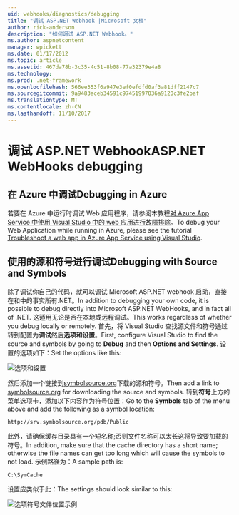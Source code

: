 ```yaml
---
uid: webhooks/diagnostics/debugging
title: "调试 ASP.NET Webhook |Microsoft 文档"
author: rick-anderson
description: "如何调试 ASP.NET Webhook。"
ms.author: aspnetcontent
manager: wpickett
ms.date: 01/17/2012
ms.topic: article
ms.assetid: 467da78b-3c35-4c51-8b08-77a32379e4a8
ms.technology: 
ms.prod: .net-framework
ms.openlocfilehash: 566ee353f6a947e3ef0efdfd0af3a81dff2147c7
ms.sourcegitcommit: 9a9483aceb34591c97451997036a9120c3fe2baf
ms.translationtype: MT
ms.contentlocale: zh-CN
ms.lasthandoff: 11/10/2017
---
```

# <a name="aspnet-webhooks-debugging"></a><span data-ttu-id="31516-103">调试 ASP.NET Webhook</span><span class="sxs-lookup"><span data-stu-id="31516-103">ASP.NET WebHooks debugging</span></span>  

## <a name="debugging-in-azure"></a><span data-ttu-id="31516-104">在 Azure 中调试</span><span class="sxs-lookup"><span data-stu-id="31516-104">Debugging in Azure</span></span>

<span data-ttu-id="31516-105">若要在 Azure 中运行时调试 Web 应用程序，请参阅本教程[对 Azure App Service 中使用 Visual Studio 中的 web 应用进行故障排除](https://azure.microsoft.com/en-us/documentation/articles/web-sites-dotnet-troubleshoot-visual-studio/#webserverlogs)。</span><span class="sxs-lookup"><span data-stu-id="31516-105">To debug your Web Application while running in Azure, please see the tutorial [Troubleshoot a web app in Azure App Service using Visual Studio](https://azure.microsoft.com/en-us/documentation/articles/web-sites-dotnet-troubleshoot-visual-studio/#webserverlogs).</span></span>

## <a name="debugging-with-source-and-symbols"></a><span data-ttu-id="31516-106">使用的源和符号进行调试</span><span class="sxs-lookup"><span data-stu-id="31516-106">Debugging with Source and Symbols</span></span>

<span data-ttu-id="31516-107">除了调试你自己的代码，就可以调试 Microsoft ASP.NET webhook 启动，直接在和中的事实所有.NET。</span><span class="sxs-lookup"><span data-stu-id="31516-107">In addition to debugging your own code, it is possible to debug directly into Microsoft ASP.NET WebHooks, and in fact all of .NET.</span></span> <span data-ttu-id="31516-108">这适用无论是否在本地或远程调试。</span><span class="sxs-lookup"><span data-stu-id="31516-108">This works regardless of whether you debug locally or remotely.</span></span> <span data-ttu-id="31516-109">首先，将 Visual Studio 查找源文件和符号通过转到配置为**调试**然后**选项和设置**。</span><span class="sxs-lookup"><span data-stu-id="31516-109">First, configure Visual Studio to find the source and symbols by going to **Debug** and then **Options and Settings**.</span></span> <span data-ttu-id="31516-110">设置的选项如下：</span><span class="sxs-lookup"><span data-stu-id="31516-110">Set the options like this:</span></span>

![选项和设置](_static/SourceSymbols.png)

<span data-ttu-id="31516-112">然后添加一个链接到[symbolsource.org](http://symbolsource.org)下载的源和符号。</span><span class="sxs-lookup"><span data-stu-id="31516-112">Then add a link to [symbolsource.org](http://symbolsource.org) for downloading the source and symbols.</span></span> <span data-ttu-id="31516-113">转到**符号**上方的菜单选项卡，添加以下内容作为符号位置：</span><span class="sxs-lookup"><span data-stu-id="31516-113">Go to the **Symbols** tab of the menu above and add the following as a symbol location:</span></span>

```
http://srv.symbolsource.org/pdb/Public
```

<span data-ttu-id="31516-114">此外，请确保缓存目录具有一个短名称;否则文件名称可以太长这将导致要加载的符号。</span><span class="sxs-lookup"><span data-stu-id="31516-114">In addition, make sure that the cache directory has a short name; otherwise the file names can get too long which will cause the symbols to not load.</span></span> <span data-ttu-id="31516-115">示例路径为：</span><span class="sxs-lookup"><span data-stu-id="31516-115">A sample path is:</span></span>

```
C:\SymCache
```

<span data-ttu-id="31516-116">设置应类似于此：</span><span class="sxs-lookup"><span data-stu-id="31516-116">The settings should look similar to this:</span></span>

![选项符号文件位置示例](_static/SymSource.png)
